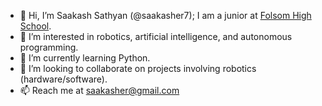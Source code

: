 - 👋 Hi, I’m Saakash Sathyan (@saakasher7); I am a junior at [Folsom High School](https://www.fcusd.org/fhs).
- 👀 I’m interested in robotics, artificial intelligence, and autonomous programming.
- 🌱 I’m currently learning Python.
- 💞️ I’m looking to collaborate on projects involving robotics (hardware/software).
- 📫 Reach me at saakasher@gmail.com

<!---
saakasher7/saakasher7 is a ✨ special ✨ repository because its `README.md` (this file) appears on your GitHub profile.
You can click the Preview link to take a look at your changes.
--->
